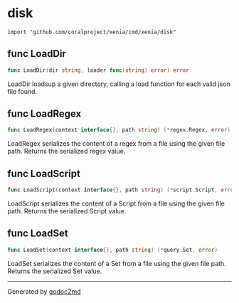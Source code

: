 
# disk
    import "github.com/coralproject/xenia/cmd/xenia/disk"






## func LoadDir
``` go
func LoadDir(dir string, loader func(string) error) error
```
LoadDir loadsup a given directory, calling a load function for each valid
json file found.


## func LoadRegex
``` go
func LoadRegex(context interface{}, path string) (*regex.Regex, error)
```
LoadRegex serializes the content of a regex from a file using the
given file path. Returns the serialized regex value.


## func LoadScript
``` go
func LoadScript(context interface{}, path string) (*script.Script, error)
```
LoadScript serializes the content of a Script from a file using the
given file path. Returns the serialized Script value.


## func LoadSet
``` go
func LoadSet(context interface{}, path string) (*query.Set, error)
```
LoadSet serializes the content of a Set from a file using the
given file path. Returns the serialized Set value.









- - -
Generated by [godoc2md](http://godoc.org/github.com/davecheney/godoc2md)